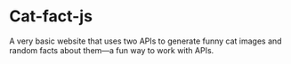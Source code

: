 # Cat-fact-js
A very basic website that uses two APIs to generate funny cat images and random facts about them—a fun way to work with APIs.
